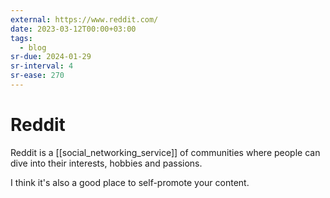 ```yaml
---
external: https://www.reddit.com/
date: 2023-03-12T00:00+03:00
tags:
  - blog
sr-due: 2024-01-29
sr-interval: 4
sr-ease: 270
---
```


# Reddit

Reddit is a [[social_networking_service]] of communities where people can dive
into their interests, hobbies and passions.

I think it's also a good place to self-promote your content.
